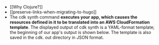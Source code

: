 - [[Why Clojure?]]
- [[preserve-links-when-migrating-to-hugo]]
- The cdk synth command **executes your app, which causes the resources defined in it to be translated into an AWS CloudFormation template**. The displayed output of cdk synth is a YAML-format template; the beginning of our app's output is shown below. The template is also saved in the cdk. out directory in JSON format.